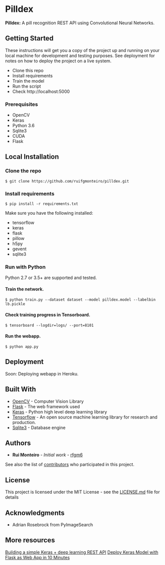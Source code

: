 # Pilldex

**Pilldex:** A pill recognition REST API using Convolutional Neural Networks.

## Getting Started

These instructions will get you a copy of the project up and running on your local machine for development and testing purposes. See deployment for notes on how to deploy the project on a live system.

- Clone this repo 
- Install requirements
- Train the model
- Run the script
- Check http://localhost:5000

### Prerequisites

- OpenCV
- Keras
- Python 3.6
- Sqlite3
- CUDA
- Flask

## Local Installation

### Clone the repo
```shell
$ git clone https://github.com/ruifgmonteiro/pilldex.git
```

### Install requirements

```shell
$ pip install -r requirements.txt
```

Make sure you have the following installed:
- tensorflow
- keras
- flask
- pillow
- h5py
- gevent
- sqlite3

### Run with Python

Python 2.7 or 3.5+ are supported and tested.

#### Train the network.

```shell
$ python train.py --dataset dataset --model pilldex.model --labelbin lb.pickle
```

#### Check training progress in Tensorboard.

```shell
$ tensorboard --logdir=logs/ --port=8101
```

#### Run the webapp.

```shell
$ python app.py
```

## Deployment

Soon: Deploying webapp in Heroku.

## Built With

* [OpenCV](https://github.com/opencv/opencv) - Computer Vision Library
* [Flask](http://flask.pocoo.org/docs/1.0/) - The web framework used
* [Keras](https://keras.io/) - Python high level deep learning library
* [Tensorflow](https://www.tensorflow.org/) - An open source machine learning library for research and production.
* [Sqlite3](https://www.sqlite.org/docs.html) - Database engine

## Authors

* **Rui Monteiro** - *Initial work* - [rfgm6](https://github.com/rfgm6)

See also the list of [contributors](https://github.com/pilldex/graphs/contributors) who participated in this project.

## License

This project is licensed under the MIT License - see the [LICENSE.md](LICENSE.md) file for details

## Acknowledgments

* Adrian Rosebrock from PyImageSearch

## More resources

[Building a simple Keras + deep learning REST API](https://blog.keras.io/building-a-simple-keras-deep-learning-rest-api.html)
[Deploy Keras Model with Flask as Web App in 10 Minutes](https://github.com/mtobeiyf/keras-flask-deploy-webapp)

